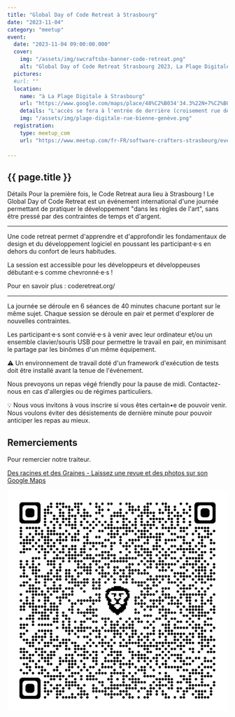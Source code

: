 ```yaml
---
title: "Global Day of Code Retreat à Strasbourg"
date: "2023-11-04"
category: "meetup"
event:
  date: "2023-11-04 09:00:00.000"
  cover: 
    img: "/assets/img/swcraftsbx-banner-code-retreat.png"
    alt: "Global Day of Code Retreat Strasbourg 2023, La Plage Digitale"
  pictures:
  #url: ""
  location:
    name: "à La Plage Digitale à Strasbourg"
    url: "https://www.google.com/maps/place/48%C2%B034'34.3%22N+7%C2%B045'19.6%22E/@48.5761959,7.7548093,19z/data=!3m1!4b1!4m4!3m3!8m2!3d48.576195!4d7.755453?entry=ttu"
    details: "L'accès se fera à l'entrée de derrière (croisement rue de Bienne et rue de Genève)"
    img: "/assets/img/plage-digitale-rue-bienne-genève.png"
  registration:
    type: meetup_com
    url: "https://www.meetup.com/fr-FR/software-crafters-strasbourg/events/296513856/"

---
```

 
## {{ page.title }}

Détails
Pour la première fois, le Code Retreat aura lieu à Strasbourg ! Le Global Day of Code Retreat est un événement international d'une journée permettant de pratiquer le développement "dans les règles de l'art", sans être pressé par des contraintes de temps et d'argent.

***

Une code retreat permet d'apprendre et d'approfondir les fondamentaux de design et du développement logiciel en poussant les participant·e·s en dehors du confort de leurs habitudes.

La session est accessible pour les développeurs et développeuses débutant·e·s comme chevronné·e·s !

Pour en savoir plus : coderetreat.org/

***

La journée se déroule en 6 séances de 40 minutes chacune portant sur le même sujet. Chaque session se déroule en pair et permet d'explorer de nouvelles contraintes.

Les participant·e·s sont convié·e·s à venir avec leur ordinateur et/ou un ensemble clavier/souris USB pour permettre le travail en pair, en minimisant le partage par les binômes d'un même équipement.

⚠️ Un environnement de travail doté d'un framework d'exécution de tests doit être installé avant la tenue de l'événement.

Nous prevoyons un repas végé friendly pour la pause de midi. Contactez-nous en cas d'allergies ou de régimes particuliers.

💡 Nous vous invitons à vous inscrire si vous êtes certain•e de pouvoir venir. Nous voulons éviter des désistements de dernière minute pour pouvoir anticiper les repas au mieux.

## Remerciements

Pour remercier notre traiteur.

[Des racines et des Graines - Laissez une revue et des photos sur son Google Maps](https://www.google.com/maps/place/Des+Racines+et+des+Graines/@48.0683729,7.3747953,17z/data=!4m6!3m5!1s0x47916fc132a5e58f:0x79f508263cbd5e3f!8m2!3d48.0683729!4d7.3773756!16s%2Fg%2F11ppnv7jdv?entry=ttu) 

![Des racines et des graines sur google maps](/assets/img/qrcode_des_racines_et_des_graines.png)
